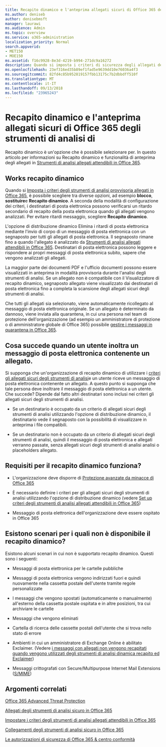 ```yaml
---
title: Recapito dinamico e l'anteprima allegati sicuri di Office 365 degli strumenti di analisi di
ms.author: deniseb
author: denisebmsft
manager: laurawi
ms.audience: Admin
ms.topic: overview
ms.service: o365-administration
localization_priority: Normal
search.appverid:
- MET150
- MOE150
ms.assetid: f16c9928-8e3d-4219-b994-271dc9a16272
description: Quando si imposta i criteri di sicurezza degli allegati degli strumenti di analisi, si sceglie recapito dinamico per evitare ritardi messaggio e consentire agli utenti di visualizzare in anteprima degli allegati che vengono analizzati.
ms.openlocfilehash: 23ef316ed35b89ef1fad5e9639dd10e76036a4f3
ms.sourcegitcommit: 82fd4c85b952819157fbb13175c7b2dbbdff510f
ms.translationtype: MT
ms.contentlocale: it-IT
ms.lasthandoff: 09/13/2018
ms.locfileid: "23965243"
---
```

# <a name="dynamic-delivery-and-previewing-with-office-365-atp-safe-attachments"></a>Recapito dinamico e l'anteprima allegati sicuri di Office 365 degli strumenti di analisi di

Recapito dinamico è un'opzione che è possibile selezionare per. In questo articolo per informazioni su Recapito dinamico e funzionalità di anteprima degli allegati in [Strumenti di analisi allegati attendibili in Office 365](atp-safe-attachments.md).
  
## <a name="how-dynamic-delivery-works"></a>Works recapito dinamico

Quando si [Imposta i criteri degli strumenti di analisi provvisoria allegati in Office 365](set-up-atp-safe-attachments-policies.md), è possibile scegliere tra diverse opzioni, ad esempio **blocco**, **sostituire**e **Recapito dinamico**. A seconda della modalità di configurazione dei criteri, i destinatari di posta elettronica possono verificarsi un ritardo secondario di recapito della posta elettronica quando gli allegati vengono analizzati. Per evitare ritardi messaggio, scegliere **Recapito dinamico**.
  
L'opzione di distribuzione dinamico Elimina i ritardi di posta elettronica mediante l'invio di corpo di un messaggio di posta elettronica con un segnaposto per tutti gli allegati di posta elettronica. Il segnaposto rimane fino a quando l'allegato è analizzato da [Strumenti di analisi allegati attendibili in Office 365](atp-safe-attachments.md). Destinatari di posta elettronica possono leggere e rispondere ai propri messaggi di posta elettronica subito, sapere che vengono analizzati gli allegati.
  
La maggior parte dei documenti PDF e l'ufficio documenti possono essere visualizzati in anteprima in modalità provvisoria durante l'analisi degli strumenti di analisi. Se un allegato non è compatibile con il Visualizzatore di recapito dinamico, segnaposto allegato viene visualizzato dai destinatari di posta elettronica fino a completa la scansione degli allegati sicuri degli strumenti di analisi.
  
Che tutti gli allegati sia selezionato, viene automaticamente ricollegato al messaggio di posta elettronica originale. Se un allegato è determinato da dannoso, viene inviata alla quarantena, in cui una persona nel team di protezione dell'organizzazione (ad esempio un amministratore di protezione o di amministratore globale di Office 365) possibile [gestire i messaggi in quarantena in Office 365](manage-quarantined-messages-and-files.md).
  
## <a name="what-happens-when-someone-forwards-an-email-that-contains-an-attachment"></a>Cosa succede quando un utente inoltra un messaggio di posta elettronica contenente un allegato.

Si supponga che un'organizzazione di recapito dinamico di utilizzare i [criteri gli allegati sicuri degli strumenti di analisi](set-up-atp-safe-attachments-policies.md)e un utente riceve un messaggio di posta elettronica contenente un allegato. A questo punto si supponga che tale persona deve inoltrare il messaggio di posta elettronica a un utente. Che succede? Dipende dal fatto altri destinatari sono inclusi nei criteri gli allegati sicuri degli strumenti di analisi.
  
- Se un destinatario è occupato da un criterio di allegati sicuri degli strumenti di analisi utilizzando l'opzione di distribuzione dinamico, il destinatario vede il segnaposto con la possibilità di visualizzare in anteprima i file compatibili.
    
- Se un destinatario non è occupato da un criterio di allegati sicuri degli strumenti di analisi, quindi il messaggio di posta elettronica e allegati verranno passate, senza allegati sicuri degli strumenti di analisi analisi o placeholders allegato.
    
## <a name="whats-required-for-dynamic-delivery-to-work"></a>Requisiti per il recapito dinamico funziona?

- L'organizzazione deve disporre di [Protezione avanzate da minacce di Office 365](office-365-atp.md)
    
- È necessario definire i criteri per gli allegati sicuri degli strumenti di analisi utilizzando l'opzione di distribuzione dinamico (vedere [Set up criteri degli strumenti di analisi allegati attendibili in Office 365](set-up-atp-safe-attachments-policies.md))
    
- Messaggio di posta elettronica dell'organizzazione deve essere ospitato in Office 365
    
## <a name="are-there-scenarios-for-which-dynamic-delivery-is-not-available"></a>Esistono scenari per i quali non è disponibile il recapito dinamico?

Esistono alcuni scenari in cui non è supportato recapito dinamico. Questi sono i seguenti:
  
- Messaggi di posta elettronica per le cartelle pubbliche
    
- Messaggi di posta elettronica vengono indirizzati fuori e quindi nuovamente nella cassetta postale dell'utente tramite regole personalizzate
    
- I messaggi che vengono spostati (automaticamente o manualmente) all'esterno della cassetta postale ospitata e in altre posizioni, tra cui archiviare le cartelle
    
- Messaggi che vengono eliminati
    
- Cartella di ricerca delle cassette postali dell'utente che si trova nello stato di errore
    
- Ambienti in cui un amministratore di Exchange Online è abilitato Exclaimer. (Vedere [i messaggi con allegati non vengono recapitati quando vengono utilizzati degli strumenti di analisi dinamica recapito ed Exclaimer](https://support.microsoft.com/help/4014438/messages-with-attachments-are-not-delivered-when-atp-dynamic-delivery))

- Messaggi crittografati con Secure/Multipurpose Internet Mail Extensions ([S/MIME](s-mime-for-message-signing-and-encryption.md))
    
## <a name="related-topics"></a>Argomenti correlati

[Office 365 Advanced Threat Protection](office-365-atp.md)
  
[Allegati degli strumenti di analisi sicuro in Office 365](atp-safe-attachments.md)
  
[Impostare i criteri degli strumenti di analisi allegati attendibili in Office 365](set-up-atp-safe-attachments-policies.md)
  
[Collegamenti degli strumenti di analisi sicuro in Office 365](atp-safe-links.md)

[Le autorizzazioni di sicurezza di Office 365 &amp; centro conformità](permissions-in-the-security-and-compliance-center.md)
  

